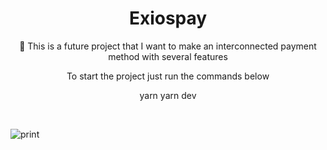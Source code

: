 <h1 align="center">Exiospay</h1>

<p align="center">🤑 This is a future project that I want to make an interconnected payment method with several features</p>

<p align="center">To start the project just run the commands below</p>

<p display="flex" align="center">
  yarn 
  yarn dev
</p>

<br/>

![print](https://user-images.githubusercontent.com/68617133/126603544-c6880440-03b6-452c-a271-2caa88a6bb40.png)

